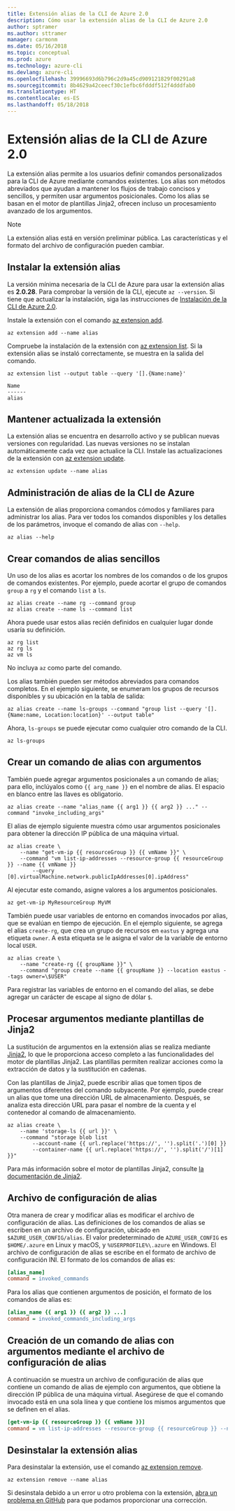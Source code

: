 ```yaml
---
title: Extensión alias de la CLI de Azure 2.0
description: Cómo usar la extensión alias de la CLI de Azure 2.0
author: sptramer
ms.author: sttramer
manager: carmonm
ms.date: 05/16/2018
ms.topic: conceptual
ms.prod: azure
ms.technology: azure-cli
ms.devlang: azure-cli
ms.openlocfilehash: 39996693d6b796c2d9a45cd909121829f00291a8
ms.sourcegitcommit: 8b4629a42ceecf30c1efbc6fdddf512f4dddfab0
ms.translationtype: HT
ms.contentlocale: es-ES
ms.lasthandoff: 05/18/2018
---
```

# <a name="the-azure-cli-20-alias-extension"></a>Extensión alias de la CLI de Azure 2.0

La extensión alias permite a los usuarios definir comandos personalizados para la CLI de Azure mediante comandos existentes. Los alias son métodos abreviados que ayudan a mantener los flujos de trabajo concisos y sencillos, y permiten usar argumentos posicionales. Como los alias se basan en el motor de plantillas Jinja2, ofrecen incluso un procesamiento avanzado de los argumentos.

> [!NOTE]
> La extensión alias está en versión preliminar pública. Las características y el formato del archivo de configuración pueden cambiar.

## <a name="install-the-alias-extension"></a>Instalar la extensión alias

La versión mínima necesaria de la CLI de Azure para usar la extensión alias es **2.0.28**. Para comprobar la versión de la CLI, ejecute `az --version`. Si tiene que actualizar la instalación, siga las instrucciones de [Instalación de la CLI de Azure 2.0](./install-azure-cli.md).

Instale la extensión con el comando [az extension add](/cli/azure/extension#az-extension-add).

```azurecli-interactive
az extension add --name alias
```

Compruebe la instalación de la extensión con [az extension list](/cli/azure/extension#az-extension-list). Si la extensión alias se instaló correctamente, se muestra en la salida del comando.

```azurecli-interactive
az extension list --output table --query '[].{Name:name}'
```

```output
Name
------
alias
```

## <a name="keep-the-extension-up-to-date"></a>Mantener actualizada la extensión

La extensión alias se encuentra en desarrollo activo y se publican nuevas versiones con regularidad. Las nuevas versiones no se instalan automáticamente cada vez que actualice la CLI. Instale las actualizaciones de la extensión con [az extension update](/cli/azure/extension#az-extension-update).

```azurecli-interactive
az extension update --name alias
```

## <a name="manage-aliases-for-the-azure-cli"></a>Administración de alias de la CLI de Azure

La extensión de alias proporciona comandos cómodos y familiares para administrar los alias. Para ver todos los comandos disponibles y los detalles de los parámetros, invoque el comando de alias con `--help`.

```azurecli-interactive
az alias --help
```

## <a name="create-simple-alias-commands"></a>Crear comandos de alias sencillos

Un uso de los alias es acortar los nombres de los comandos o de los grupos de comandos existentes. Por ejemplo, puede acortar el grupo de comandos `group` a `rg` y el comando `list` a `ls`.

```azurecli-interactive
az alias create --name rg --command group
az alias create --name ls --command list
```

Ahora puede usar estos alias recién definidos en cualquier lugar donde usaría su definición.

```azurecli-interactive
az rg list
az rg ls
az vm ls
```

No incluya `az` como parte del comando.

Los alias también pueden ser métodos abreviados para comandos completos. En el ejemplo siguiente, se enumeram los grupos de recursos disponibles y su ubicación en la tabla de salida:

```azurecli-interactive
az alias create --name ls-groups --command "group list --query '[].{Name:name, Location:location}' --output table"
```

Ahora, `ls-groups` se puede ejecutar como cualquier otro comando de la CLI.

```azurecli-interactive
az ls-groups
```

## <a name="create-an-alias-command-with-arguments"></a>Crear un comando de alias con argumentos

También puede agregar argumentos posicionales a un comando de alias; para ello, inclúyalos como `{{ arg_name }}` en el nombre de alias. El espacio en blanco entre las llaves es obligatorio.

```azurecli-interactive
az alias create --name "alias_name {{ arg1 }} {{ arg2 }} ..." --command "invoke_including_args"
```

El alias de ejemplo siguiente muestra cómo usar argumentos posicionales para obtener la dirección IP pública de una máquina virtual.

```azurecli-interactive
az alias create \
    --name "get-vm-ip {{ resourceGroup }} {{ vmName }}" \
    --command "vm list-ip-addresses --resource-group {{ resourceGroup }} --name {{ vmName }}
        --query [0].virtualMachine.network.publicIpAddresses[0].ipAddress"
```

Al ejecutar este comando, asigne valores a los argumentos posicionales.

```azurecli-interactive
az get-vm-ip MyResourceGroup MyVM
```

También puede usar variables de entorno en comandos invocados por alias, que se evalúan en tiempo de ejecución. En el ejemplo siguiente, se agrega el alias `create-rg`, que crea un grupo de recursos en `eastus` y agrega una etiqueta `owner`. A esta etiqueta se le asigna el valor de la variable de entorno local `USER`.

```azurecli-interactive
az alias create \
    --name "create-rg {{ groupName }}" \
    --command "group create --name {{ groupName }} --location eastus --tags owner=\$USER"
```

Para registrar las variables de entorno en el comando del alias, se debe agregar un carácter de escape al signo de dólar `$`.

## <a name="process-arguments-using-jinja2-templates"></a>Procesar argumentos mediante plantillas de Jinja2

La sustitución de argumentos en la extensión alias se realiza mediante [Jinja2](http://jinja.pocoo.org/docs/2.10/), lo que le proporciona acceso completo a las funcionalidades del motor de plantillas Jinja2. Las plantillas permiten realizar acciones como la extracción de datos y la sustitución en cadenas.

Con las plantillas de Jinja2, puede escribir alias que tomen tipos de argumentos diferentes del comando subyacente. Por ejemplo, puede crear un alias que tome una dirección URL de almacenamiento. Después, se analiza esta dirección URL para pasar el nombre de la cuenta y el contenedor al comando de almacenamiento.

```azurecli-interactive
az alias create \
    --name 'storage-ls {{ url }}' \
    --command "storage blob list
        --account-name {{ url.replace('https://', '').split('.')[0] }}
        --container-name {{ url.replace('https://', '').split('/')[1] }}"
```

Para más información sobre el motor de plantillas Jinja2, consulte [la documentación de Jinja2](http://jinja.pocoo.org/docs/2.10/templates/).

## <a name="alias-configuration-file"></a>Archivo de configuración de alias

Otra manera de crear y modificar alias es modificar el archivo de configuración de alias. Las definiciones de los comandos de alias se escriben en un archivo de configuración, ubicado en `$AZURE_USER_CONFIG/alias`. El valor predeterminado de `AZURE_USER_CONFIG` es `$HOME/.azure` en Linux y macOS, y `%USERPROFILE%\.azure` en Windows. El archivo de configuración de alias se escribe en el formato de archivo de configuración INI. El formato de los comandos de alias es:

```ini
[alias_name]
command = invoked_commands
```

Para los alias que contienen argumentos de posición, el formato de los comandos de alias es:

```ini
[alias_name {{ arg1 }} {{ arg2 }} ...]
command = invoked_commands_including_args
```

## <a name="create-an-alias-command-with-arguments-via-the-alias-configuration-file"></a>Creación de un comando de alias con argumentos mediante el archivo de configuración de alias

A continuación se muestra un archivo de configuración de alias que contiene un comando de alias de ejemplo con argumentos, que obtiene la dirección IP pública de una máquina virtual. Asegúrese de que el comando invocado está en una sola línea y que contiene los mismos argumentos que se definen en el alias.

```ini
[get-vm-ip {{ resourceGroup }} {{ vmName }}]
command = vm list-ip-addresses --resource-group {{ resourceGroup }} --name {{ vmName }} --query [0].virtualMachine.network.publicIpAddresses[0].ipAddress
```

## <a name="uninstall-the-alias-extension"></a>Desinstalar la extensión alias

Para desinstalar la extensión, use el comando [az extension remove](/cli/azure/extension#az-extension-remove).

```azurecli-interactive
az extension remove --name alias
```

Si desinstala debido a un error u otro problema con la extensión, [abra un problema en GitHub](https://github.com/Azure/azure-cli-extensions/issues) para que podamos proporcionar una corrección.
